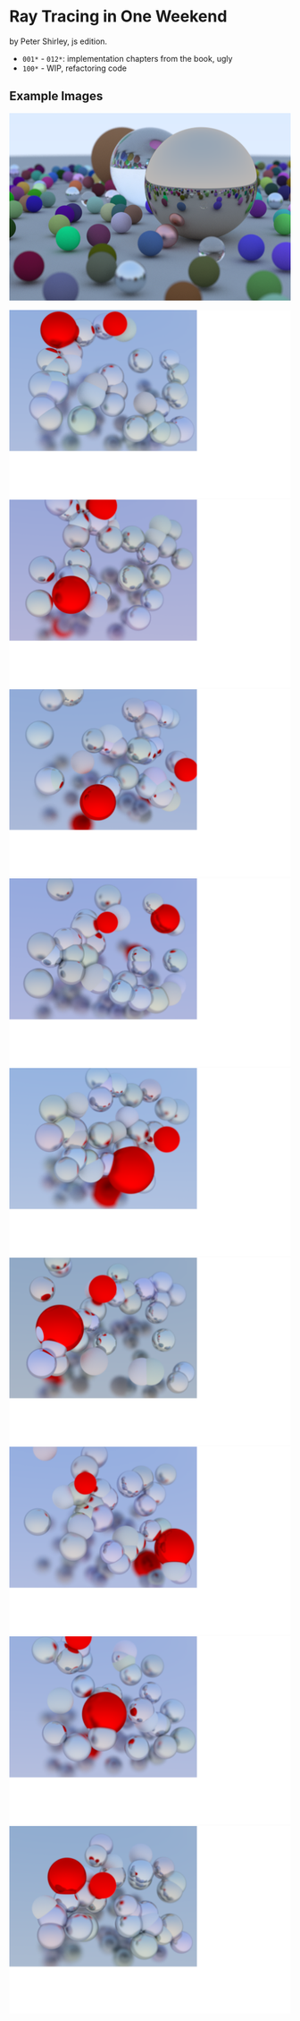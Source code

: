 # Ray Tracing in One Weekend

by Peter Shirley, js edition.

- `001*` - `012*`: implementation chapters from the book, ugly
- `100*` - WIP, refactoring code

## Example Images

![Final image](012-final-image/ns150_2439s.png?raw=true "Final Image")

![001](100-refactoring/1.png?raw=true)
![002](100-refactoring/2.png?raw=true)
![003](100-refactoring/3.png?raw=true)
![004](100-refactoring/4.png?raw=true)
![005](100-refactoring/5.png?raw=true)
![006](100-refactoring/6.png?raw=true)
![007](100-refactoring/7.png?raw=true)
![008](100-refactoring/8.png?raw=true)
![009](100-refactoring/9.png?raw=true)
